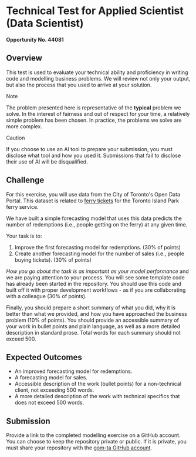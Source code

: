 # Technical Test for Applied Scientist (Data Scientist)

__Opportunity No. 44081__

## Overview

This test is used to evaluate your technical ability and proficiency in writing code and modelling business problems. We will review not only your output, but also the process that you used to arrive at your solution. 

> [!NOTE]
> The problem presented here is representative of the __typical__ problem we solve. In the interest of fairness and out of respect for your time, a relatively simple problem has been chosen. In practice, the problems we solve are more complex.


> [!CAUTION]
> If you choose to use an AI tool to prepare your submission, you must disclose what tool and how you used it. Submissions that fail to disclose their use of AI will be disqualified. 


## Challenge

For this exercise, you will use data from the City of Toronto's Open Data Portal. This dataset is related to [ferry tickets](https://open.toronto.ca/dataset/toronto-island-ferry-ticket-counts/) for the Toronto Island Park ferry service.

We have built a simple forecasting model that uses this data predicts the number of redemptions (i.e., people getting on the ferry) at any given time. 

Your task is to:

1. Improve the first forecasting model for redemptions. (30% of points)
2. Create another forecasting model for the number of sales (i.e., people buying tickets). (30% of points)

*How you go about the task is as important as your model performance* and we are paying attention to your process. You will see some template code has already been started in the repository. You should use this code and built off it with proper development workflows - as if you are collaborating with a colleague (30% of points).

Finally, you should prepare a short summary of what you did, why it is better than what we provided, and how you have approached the business problem (10% of points). You should provide an accessible summary of your work in bullet points and plain language, as well as a more detailed description in standard prose. Total words for each summary should not exceed 500.

## Expected Outcomes

- An improved forecasting model for redemptions.
- A forecasting model for sales.
- Accessible description of the work (bullet points) for a non-technical client,  not exceeding 500 words.
- A more detailed description of the work with technical specifics that does not exceed 500 words.

## Submission

Provide a link to the completed modelling exercise on a GitHub account. You can choose to keep the repository private or public. If it is private, you must share your repository with the [gom-ta GitHub account](https://github.com/gom-ta). 
